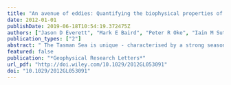 ```yaml
---
title: "An avenue of eddies: Quantifying the biophysical properties of mesoscale eddies in the Tasman Sea"
date: 2012-01-01
publishDate: 2019-06-18T10:54:19.372475Z
authors: ["Jason D Everett", "Mark E Baird", "Peter R Oke", "Iain M Suthers"]
publication_types: ["2"]
abstract: " The Tasman Sea is unique ‐ characterised by a strong seasonal western boundary current that breaks down into a complicated field of mesoscale eddies almost immediately after separating from the coast. Through a 16‐year analysis of Tasman Sea eddies, we identify a region along the southeast Australian coast which we name ‘Eddy Avenue’ where eddies have higher sea level anomalies, faster rotation and greater sea surface temperature and chlorophylla anomalies. The density of cyclonic and anticyclonic eddies within Eddy Avenue is 23% and 16% higher respectively than the broader Tasman Sea. We find that Eddy Avenue cyclonic and anticyclonic eddies have more strongly differentiated biological properties than those of the broader Tasman Sea, as a result of larger anticyclonic eddies formed from Coral Sea water depressing chl. aconcentrations, and for coastal cyclonic eddies due to the entrainment of nutrient‐rich shelf waters. Cyclonic eddies within Eddy Avenue have almost double the chlorophylla (0.35 mg m−3) of anticyclonic eddies (0.18 mg m−3). The average chlorophyll a concentration for cyclonic eddies is 16% higher in Eddy Avenue and 28% lower for anticyclonic eddies when compared to the Tasman Sea. With a strengthening East Australian Current, the propagation of these eddies will have significant implications for heat transport and the entrainment and connectivity of plankton and larval fish populations."
featured: false
publication: "*Geophysical Research Letters*"
url_pdf: "http://doi.wiley.com/10.1029/2012GL053091"
doi: "10.1029/2012GL053091"
---
```


